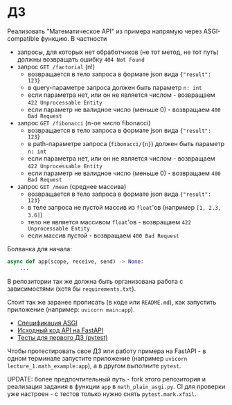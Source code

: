 # ДЗ

Реализовать "Математическое API" из примера напрямую через ASGI-compatible
функцию. В частности

- запросы, для которых нет обработчиков (не тот метод, не тот путь) должны
  возвращать ошибку `404 Not Found`
- запрос `GET /factorial` (n!)
  - возвращается в тело запроса в формате json вида `{"result": 123}`
  - в query-параметре запроса должен быть параметр `n: int`
  - если параметра нет, или он не является числом - возвращаем `422
    Unprocessable Entity`
  - если параметр не валидное число (меньше 0) - возвращаем `400 Bad Request`
- запрос `GET /fibonacci` (n-ое число fibonacci)
  - возвращается в тело запроса в формате json вида `{"result": 123}`
  - в path-параметре запроса (`fibonacci/{n}`) должен быть параметр `n: int`
  - если параметра нет, или он не является числом - возвращаем `422
    Unprocessable Entity`
  - если параметр не валидное число (меньше 0) - возвращаем `400 Bad Request`
- запрос `GET /mean` (среднее массива)
  - возвращается в тело запроса в формате json вида `{"result": 123}`
  - в теле запроса не пустой массив из `float`'ов (например `[1, 2.3, 3.6]`)
  - тело не является массивом `float`'ов - возвращаем `422
    Unprocessable Entity`
  - если массив пустой - возвращаем `400 Bad Request`

Болванка для начала:

```python
async def app(scope, receive, send) -> None:
    ...
```

В репозитории так же должна быть организована работа с зависимостями (хотя бы
`requirements.txt`).

Стоит так же заранее прописать (в коде или `README.md`), как запустить
приложение (например: `uvicorn main:app`).

- [Спецификация ASGI](https://asgi.readthedocs.io/en/latest/specs/www.html#http)
- [Исходный код API на FastAPI](/lecture_1/math_example.py)
- [Тесты для первого ДЗ (pytest)](/tests/test_homework_1.py)

Чтобы протестировать свое ДЗ или работу примера на FastAPI - в одном терминале
запустите приложение (например `uvicorn lecture_1.math_example:app`), а в другом
выполните `pytest`.

UPDATE: более предпочтительный путь - fork этого репозитория и реализация
задания в функции `app` в `math_plain_asgi.py`. CI для проверки уже настроен - с
тестов только нужно снять `pytest.mark.xfail`.
